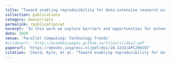 ```yaml
---
title: "Toward enabling reproducibility for data-intensive research using the whole tale platform"
collection: publications
category: manuscripts
permalink: /publication/wt
excerpt: 'In this work we explore barriers and opportunities for extending the Whole Tale in-frastructure to facilitate reproducible data-intensive research at scale.'
date: 2020
venue: 'Parallel Computing: Technology Trends'
#slidesurl: 'http://academicpages.github.io/files/slides2.pdf'
paperurl: 'https://ebooks.iospress.nl/pdf/doi/10.3233/APC200107'
citation: 'Chard, Kyle, et al. "Toward enabling reproducibility for data-intensive research using the whole tale platform." Parallel Computing: Technology Trends. IOS Press, 2020. 766-778.'
---
```


